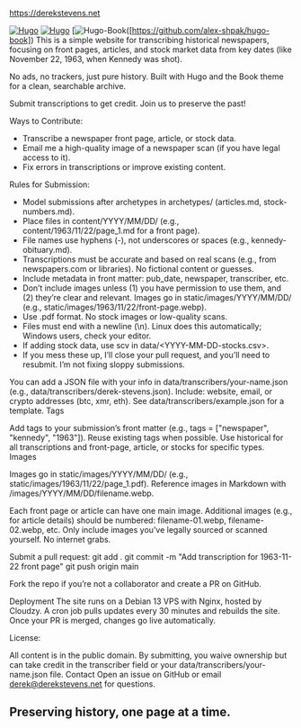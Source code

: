 https://derekstevens.net

[![Hugo](https://img.shields.io/badge/Hugo-v0.151.0-blue)](https://gohugo.io) [![Hugo](https://img.shields.io/badge/Hugo-v0.151.0-blue)](https://gohugo.io)
[![Hugo-Book](https://img.shields.io/badge/Hugo-Book-v12-blue)([https://github.com/alex-shpak/hugo-book])
This is a simple website for transcribing historical newspapers, focusing on front pages, articles, and stock market data from key dates (like November 22, 1963, when Kennedy was shot). 

No ads, no trackers, just pure history. Built with Hugo and the Book theme for a clean, searchable archive.

Submit transcriptions to get credit. Join us to preserve the past!

Ways to Contribute:

- Transcribe a newspaper front page, article, or stock data.
- Email me a high-quality image of a newspaper scan (if you have legal access to it).
- Fix errors in transcriptions or improve existing content.

Rules for Submission:

- Model submissions after archetypes in archetypes/ (articles.md, stock-numbers.md).
- Place files in content/YYYY/MM/DD/ (e.g., content/1963/11/22/page_1.md for a front page).
- File names use hyphens (-), not underscores or spaces (e.g., kennedy-obituary.md).
- Transcriptions must be accurate and based on real scans (e.g., from newspapers.com or libraries). No fictional content or guesses.
- Include metadata in front matter: pub_date, newspaper, transcriber, etc.
- Don’t include images unless (1) you have permission to use them, and (2) they’re clear and relevant. Images go in static/images/YYYY/MM/DD/ (e.g., static/images/1963/11/22/front-page.webp).
- Use .pdf format. No stock images or low-quality scans.
- Files must end with a newline (\n). Linux does this automatically; Windows users, check your editor.
- If adding stock data, use scv in data/<YYYY-MM-DD-stocks.csv>.
- If you mess these up, I’ll close your pull request, and you’ll need to resubmit. I’m not fixing sloppy submissions.

You can add a JSON file with your info in data/transcribers/your-name.json (e.g., data/transcribers/derek-stevens.json). Include: website, email, or crypto addresses (btc, xmr, eth). See data/transcribers/example.json for a template.
Tags

Add tags to your submission’s front matter (e.g., tags = ["newspaper", "kennedy", "1963"]). Reuse existing tags when possible. Use historical for all transcriptions and front-page, article, or stocks for specific types.
Images

Images go in static/images/YYYY/MM/DD/ (e.g., static/images/1963/11/22/page_1.pdf). Reference images in Markdown with /images/YYYY/MM/DD/filename.webp.

Each front page or article can have one main image.
Additional images (e.g., for article details) should be numbered: filename-01.webp, filename-02.webp, etc.
Only include images you’ve legally sourced or scanned yourself. No internet grabs.

Submit a pull request:
git add .
git commit -m "Add transcription for 1963-11-22 front page"
git push origin main

Fork the repo if you’re not a collaborator and create a PR on GitHub.


Deployment
The site runs on a Debian 13 VPS with Nginx, hosted by Cloudzy. 
A cron job pulls updates every 30 minutes and rebuilds the site. 
Once your PR is merged, changes go live automatically.

License:

All content is in the public domain. By submitting, you waive ownership but can take credit in the transcriber field or your data/transcribers/your-name.json file.
Contact
Open an issue on GitHub or email derek@derekstevens.net for questions.

## Preserving history, one page at a time.
